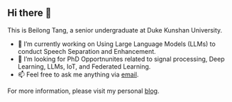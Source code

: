 ## Hi there 👋

This is Beilong Tang, a senior undergraduate at Duke Kunshan University. 
- 🔭 I’m currently working on Using Large Language Models (LLMs) to conduct Speech Separation and Enhancement.
- 👯 I’m looking for PhD Opportnunites related to signal processing, Deep Learning, LLMs, IoT, and Federated Learning.
- 📫 Feel free to ask me anything via  [email](mailto:bt132@duke.edu).

For more information, please visit my personal [blog](https://beilong-tang.github.io/).
